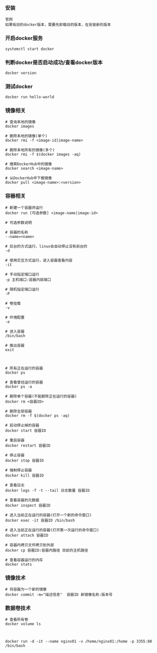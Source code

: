 ### 安装
```
官网
如果有旧的docker版本，需要先卸载旧的版本，在安装新的版本
```

### 开启docker服务
```shell
systemctl start docker
```

### 判断docker是否启动成功/查看docker版本
```shell
docker version
```

### 测试docker
```shell
docker run hello-world
```

### 镜像相关
```shell
# 查询本地的镜像
docker images

# 删除本地的镜像(单个)
docker rmi -f <image-id|image-name>

# 删除本地所有的镜像(多个)
docker rmi -f $(docker images -aq)

# 搜索DockerHub中的镜像
docker search <image-name>

# 从DockerHub中下载镜像
docker pull <image-name>:<version>
```

### 容器相关
```shell
# 新建一个容器并运行
docker run [可选参数] <image-name|image-id>

# 可选参数说明

# 容器的名称
--name=<name>

# 后台的方式运行，linux会自动停止没有前台的
-d

# 使用交互方式运行，进入容器查看内容
-it

# 手动指定端口运行
-p 主机端口:容器内部端口

# 随机指定端口运行
-P

# 卷挂载
-v

# 环境配置
-e

# 进入容器
/bin/bash

# 推出容器
exit



# 所有正在运行的容器
docker ps

# 查看曾经运行的容器
docker ps -a

# 删除单个容器(不能删除正在运行的容器)
docker rm <容器ID>

# 删除全部容器
docker rm -f $(docker ps -aq)

# 启动停止掉的容器
docker start 容器ID

# 重启容器
docker restart 容器ID

# 停止容器
docker stop 容器ID

# 强制停止容器
docker kill 容器ID

# 查看日志
docker logs -f -t --tail 日志数量 容器ID

# 查看容器的元数据
docker inspect 容器ID

# 进入当前正在运行的容器(打开一个新的命令窗口)
docker exec -it 容器ID /bin/bash

# 进入当前正在运行的容器(打开第一次运行的命令窗口)
docker attach 容器ID

# 容器内拷贝文件拷贝到外部
docker cp 容器ID:容器内路径 目前的主机路径

# 查看容器运行的内存
docker stats
```


### 镜像技术
```shell
# 将容器为一个新的镜像
docker commit -m="描述信息"  容器ID 新镜像名称:版本号
```


### 数据卷技术
```shell
# 查看所有卷
docker volume ls



```


<!-- 案例 -->
```
docker run -d -it --name nginx01 -v /home/nginx01:/home -p 3355:80 /bin/bash
```